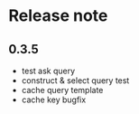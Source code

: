 # Release note

## 0.3.5
* test ask query
* construct & select query test
* cache query template
* cache key bugfix
